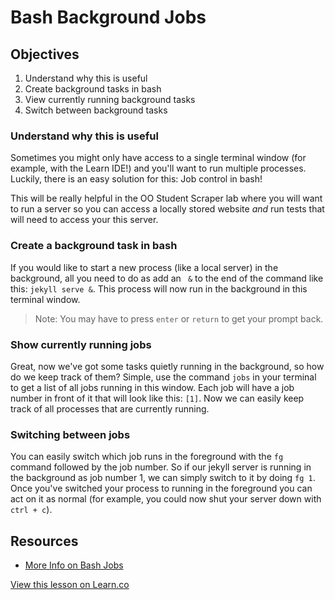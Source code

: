 # Bash Background Jobs

## Objectives

1. Understand why this is useful
2. Create background tasks in bash
3. View currently running background tasks
4. Switch between background tasks

### Understand why this is useful

Sometimes you might only have access to a single terminal window (for example, with the Learn IDE!) and you'll want to run multiple processes. Luckily, there is an easy solution for this: Job control in bash!

This will be really helpful in the OO Student Scraper lab where you will want to run a server so you can access a locally stored website _and_ run tests that will need to access your this server.

### Create a background task in bash

If you would like to start a new process (like a local server) in the background, all you need to do as add an ` &` to the end of the command like this: `jekyll serve &`. This process will now run in the background in this terminal window.

>Note: You may have to press `enter` or `return` to get your prompt back.

### Show currently running jobs

Great, now we've got some tasks quietly running in the background, so how do we keep track of them? Simple, use the command `jobs` in your terminal to get a list of all jobs running in this window. Each job will have a job number in front of it that will look like this: `[1]`. Now we can easily keep track of all processes that are currently running.

### Switching between jobs

You can easily switch which job runs in the foreground with the `fg` command followed by the job number. So if our jekyll server is running in the background as job number 1, we can simply switch to it by doing `fg 1`. Once you've switched your process to running in the foreground you can act on it as normal (for example, you could now shut your server down with `ctrl + c`).

## Resources

 - [More Info on Bash Jobs](http://www.tldp.org/LDP/abs/html/x9644.html)

<a href='https://learn.co/lessons/bash-background-jobs' data-visibility='hidden'>View this lesson on Learn.co</a>
